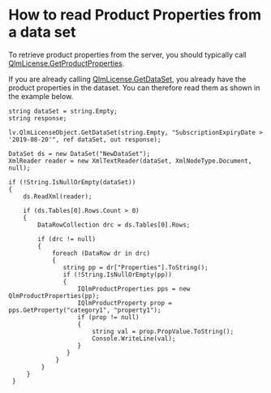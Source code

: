 # How to read Product Properties from a data set

To retrieve product properties from the server, you should typically call [QlmLicense.GetProductProperties](https://support.soraco.co/hc/en-us/articles/115000809763-QlmLicense-GetProductProperties).

If you are already calling [QlmLicense.GetDataSet](https://support.soraco.co/hc/en-us/articles/207294096-QlmLicense-GetDataSet), you already have the product properties in the dataset. You can therefore read them as shown in the example below.

&#x20;

```
string dataSet = string.Empty;
string response;

lv.QlmLicenseObject.GetDataSet(string.Empty, "SubscriptionExpiryDate > '2019-08-20'", ref dataSet, out response);

DataSet ds = new DataSet("NewDataSet");
XmlReader reader = new XmlTextReader(dataSet, XmlNodeType.Document, null);

if (!String.IsNullOrEmpty(dataSet))
{
    ds.ReadXml(reader);

    if (ds.Tables[0].Rows.Count > 0)
    {
        DataRowCollection drc = ds.Tables[0].Rows;

        if (drc != null)
        {
            foreach (DataRow dr in drc)
            {
               string pp = dr["Properties"].ToString();
               if (!String.IsNullOrEmpty(pp))
               {
                   IQlmProductProperties pps = new QlmProductProperties(pp);
                   IQlmProductProperty prop = pps.GetProperty("category1", "property1");
                   if (prop != null)
                   {
                       string val = prop.PropValue.ToString();
                       Console.WriteLine(val);
                   }
                }
             }
         }
     }
 }
```
